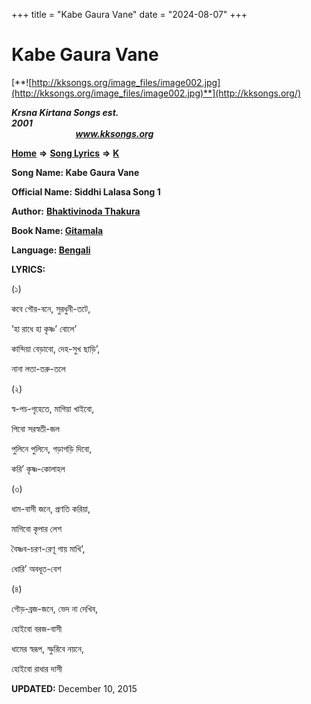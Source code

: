 +++
title = "Kabe Gaura Vane"
date = "2024-08-07"
+++

# Kabe Gaura Vane
[**![http://kksongs.org/image_files/image002.jpg](http://kksongs.org/image_files/image002.jpg)**](http://kksongs.org/)

**_Krsna Kirtana Songs est. 2001_**                                                                                                                                                 **_www.kksongs.org_**

**[Home](http://kksongs.org/)** **⇒** **[Song Lyrics](http://kksongs.org/lyrics.html)** **⇒** **[K](http://kksongs.org/songs/song_k.html)**

**Song Name: Kabe Gaura Vane**

**Official Name: Siddhi Lalasa Song 1**

**Author:** [**Bhaktivinoda Thakura**](http://kksongs.org/authors/list/bhaktivinoda.html)

**Book Name: [Gitamala](http://kksongs.org/authors/literature/gitamala.html)**

**Language: [Bengali](http://kksongs.org/language/list/bengali.html)**

**LYRICS:**

(১)

কবে গৌর\-বনে, সুরধুনী\-তটে,

’হা রাধে হা কৃষ্ণ’ বোলে’

কান্দিয়া বেড়াবো, দেহ\-সুখ ছাড়ি’,

নানা লতা\-তরু\-তলে

(২)

স্ব\-পচ\-গৃহেতে, মাগিয়া খা‌ইবো,

পিবো সরস্বতী\-জল

পুলিনে পুলিনে, গড়াগড়ি দিবো,

করি’ কৃষ্ণ\-কোলাহল

(৩)

ধাম\-বাসী জনে, প্রণতি করিয়া,

মাগিবো কৃপার লেশ

বৈষ্ণব\-চরণ\-রেণূ গায় মাখি’,

ধোরি’ অবধূত\-বেশ

(৪)

গৌড়\-ব্রজ\-জনে, ভেদ না দেখিব,

হো‌ইবো বরজ\-বাসী

ধামের স্বরূপ, স্ফুরিবে নয়নে,

হো‌ইবো রাধার দাসী

**UPDATED:** December 10, 2015